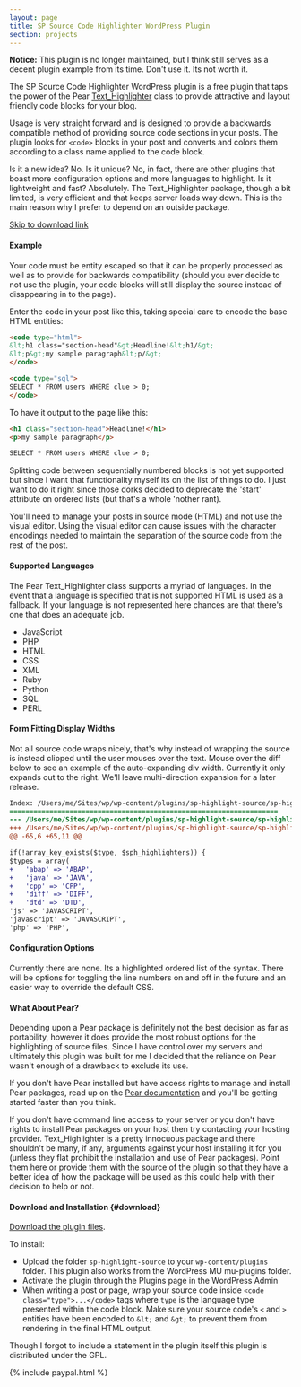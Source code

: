 ```yaml
---
layout: page
title: SP Source Code Highlighter WordPress Plugin
section: projects
---
```


<div class="alert warning">
    <b>Notice:</b> This plugin is no longer maintained, but I think still serves as a decent plugin example from its time. Don't use it. Its not worth it.
</div>

The SP Source Code Highlighter WordPress plugin is a free plugin that taps the power of the Pear <a href="http://pear.php.net/package/Text_Highlighter" title="Pear Text_Highlighter class">Text_Highlighter</a> class to provide attractive and layout friendly code blocks for your blog.

Usage is very straight forward and is designed to provide a backwards compatible method of providing source code sections in your posts. The plugin looks for `<code>` blocks in your post and converts and colors them according to a class name applied to the code block.

Is it a new idea? No. Is it unique? No, in fact, there are other plugins that boast more configuration options and more languages to highlight. Is it lightweight and fast? Absolutely. The Text_Highlighter package, though a bit limited, is very efficient and that keeps server loads way down. This is the main reason why I prefer to depend on an outside package.

<a class="darr" href="#download">Skip to download link</a>

#### Example

Your code must be entity escaped so that it can be properly processed as well as to provide for backwards compatibility (should you ever decide to not use the plugin, your code blocks will still display the source instead of disappearing in to the page).

Enter the code in your post like this, taking special care to encode the base HTML entities:

``` html
<code type="html">
&lt;h1 class="section-head"&gt;Headline!&lt;h1/&gt;
&lt;p&gt;my sample paragraph&lt;p/&gt;
</code>

<code type="sql">
SELECT * FROM users WHERE clue > 0;
</code>
```

To have it output to the page like this:

``` html
<h1 class="section-head">Headline!</h1>
<p>my sample paragraph</p>

SELECT * FROM users WHERE clue > 0;
```

Splitting code between sequentially numbered blocks is not yet supported but since I want that functionality myself its on the list of things to do. I just want to do it right since those dorks decided to deprecate the 'start' attribute on ordered lists (but that's a whole 'nother rant).

You'll need to manage your posts in source mode (HTML) and not use the visual editor. Using the visual editor can cause issues with the character encodings needed to maintain the separation of the source code from the rest of the post.

#### Supported Languages
The Pear Text_Highlighter class supports a myriad of languages. In the event that a language is specified that is not supported HTML is used as a fallback. If your language is not represented here chances are that there's one that does an adequate job.

- JavaScript
- PHP
- HTML
- CSS
- XML
- Ruby
- Python
- SQL
- PERL

#### Form Fitting Display Widths

Not all source code wraps nicely, that's why instead of wrapping the source is instead clipped until the user mouses over the text. Mouse over the diff below to see an example of the auto-expanding div width. Currently it only expands out to the right. We'll leave multi-direction expansion for a later release.

``` diff
Index: /Users/me/Sites/wp/wp-content/plugins/sp-highlight-source/sp-highlight-source.php
===================================================================
--- /Users/me/Sites/wp/wp-content/plugins/sp-highlight-source/sp-highlight-source.php	(revision 9)
+++ /Users/me/Sites/wp/wp-content/plugins/sp-highlight-source/sp-highlight-source.php	(working copy)
@@ -65,6 +65,11 @@

if(!array_key_exists($type, $sph_highlighters)) {
$types = array(
+	'abap' => 'ABAP',
+	'java' => 'JAVA',
+	'cpp' => 'CPP',
+	'diff' => 'DIFF',
+	'dtd' => 'DTD',
'js' => 'JAVASCRIPT',
'javascript' => 'JAVASCRIPT',
'php' => 'PHP',
```

#### Configuration Options

Currently there are none. Its a highlighted ordered list of the syntax. There will be options for toggling the line numbers on and off in the future and an easier way to override the default CSS.

#### What About Pear?

Depending upon a Pear package is definitely not the best decision as far as portability, however it does provide the most robust options for the highlighting of source files. Since I have control over my servers and ultimately this plugin was built for me I decided that the reliance on Pear wasn't enough of a drawback to exclude its use.

If you don't have Pear installed but have access rights to manage and install Pear packages, read up on the <a href="http://pear.php.net/manual/en/installation.php">Pear documentation</a> and you'll be getting started faster than you think.

If you don't have command line access to your server or you don't have rights to install Pear packages on your host then try contacting your hosting provider. Text_Highlighter is a pretty innocuous package and there shouldn't be many, if any, arguments against your host installing it for you (unless they flat prohibit the installation and use of Pear packages). Point them here or provide them with the source of the plugin so that they have a better idea of how the package will be used as this could help with their decision to help or not.

#### Download and Installation {#download}

<a href="/dl/plugins/sp-highlight-source-0.5.zip">Download the plugin files</a>.

To install:

- Upload the folder `sp-highlight-source` to your `wp-content/plugins` folder. This plugin also works from the WordPress MU mu-plugins folder.
- Activate the plugin through the Plugins page in the WordPress Admin
- When writing a post or page, wrap your source code inside `<code class="type">...</code>` tags where `type` is the language type presented within the code block. Make sure your source code's `<` and `>` entities have been encoded to `&lt;` and `&gt;` to prevent them from rendering in the final HTML output. 

Though I forgot to include a statement in the plugin itself this plugin is distributed under the GPL.

{% include paypal.html %}
